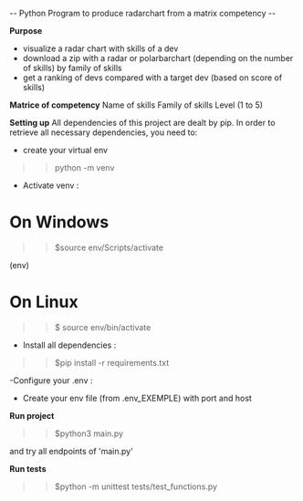 -- Python Program to produce radarchart from a matrix competency --

**Purpose**

- visualize a radar chart with skills of a dev
- download a zip with a radar or polarbarchart (depending on the number of skills) by family of skills
- get a ranking of devs compared with a target dev (based on score of skills)

**Matrice of competency**
Name of skills
Family of skills
Level (1 to 5)

**Setting up**
All dependencies of this project are dealt by pip.
In order to retrieve all necessary dependencies, you need to:

- create your virtual env

> > python<version> -m venv <virtual-environment-name>

- Activate venv :

# On Windows

> > $source env/Scripts/activate

(env)

# On Linux

> > $ source env/bin/activate

- Install all dependencies :

> > $pip install -r requirements.txt

-Configure your .env :

- Create your env file (from .env_EXEMPLE) with port and host

**Run project**

> > $python3 main.py

and try all endpoints of 'main.py'

**Run tests**

> > $python -m unittest tests/test_functions.py

